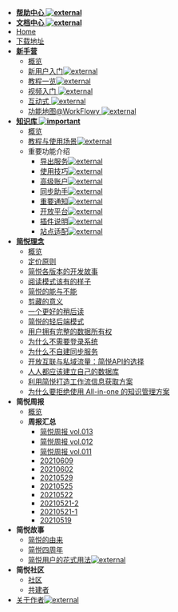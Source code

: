 * [**帮助中心 ![external](https://s2.ax1x.com/2020/02/03/1NqLQg.png)**](https://simpread.pro/help)
* [**文档中心 ![external](https://s2.ax1x.com/2020/02/03/1NqLQg.png)**](https://simpread.pro/docs)
* [Home](Home)
* [下载地址](Download)
* **[新手营](新手营)**
  * [概览](新手营)
  * [新用户入门![external](https://s2.ax1x.com/2020/02/03/1NqLQg.png)](https://zhuanlan.zhihu.com/p/382683271)
  * [教程一览![external](https://s2.ax1x.com/2020/02/03/1NqLQg.png)](https://workflowy.com/s/22/iDn82ReW7Neki2oW#/116c4d504937)
  * [视频入门 ![external](https://s2.ax1x.com/2020/02/03/1NqLQg.png)](https://www.bilibili.com/video/BV1sU4y1j7qQ)
  * [互动式 ![external](https://s2.ax1x.com/2020/02/03/1NqLQg.png)](http://ksria.com/simpread/guide/)
  * [功能地图@WorkFlowy ![external](https://s2.ax1x.com/2020/02/03/1NqLQg.png)](https://workflowy.com/s/22/iDn82ReW7Neki2oW)
* **[知识库 ![important](https://s1.ax1x.com/2020/07/25/UzKr8O.png)](分类介绍)**
  * [概览](分类介绍)
  * [教程与使用场景![external](https://s2.ax1x.com/2020/02/03/1NqLQg.png)](https://github.com/Kenshin/simpread/discussions/2085)
  * 重要功能介绍
    * [导出服务![external](https://s2.ax1x.com/2020/02/03/1NqLQg.png)](https://github.com/Kenshin/simpread/discussions/categories/服务)
    * [使用技巧![external](https://s2.ax1x.com/2020/02/03/1NqLQg.png)](https://github.com/Kenshin/simpread/discussions/categories/使用技巧)
    * [高级账户![external](https://s2.ax1x.com/2020/02/03/1NqLQg.png)](https://github.com/Kenshin/simpread/discussions/categories/高级账户)
    * [同步助手![external](https://s2.ax1x.com/2020/02/03/1NqLQg.png)](https://github.com/Kenshin/simpread/discussions/categories/同步助手)
    * [重要通知![external](https://s2.ax1x.com/2020/02/03/1NqLQg.png)](https://github.com/Kenshin/simpread/discussions/categories/重要通知)
    * [开放平台![external](https://s2.ax1x.com/2020/02/03/1NqLQg.png)](https://github.com/Kenshin/simpread/discussions/categories/Developer)
    * [插件说明![external](https://s2.ax1x.com/2020/02/03/1NqLQg.png)](https://github.com/Kenshin/simpread/discussions/categories/插件说明)
    * [站点适配![external](https://s2.ax1x.com/2020/02/03/1NqLQg.png)](https://github.com/Kenshin/simpread/discussions/categories/站点适配)
* **[简悦理念](简悦理念)**
  * [概览](简悦理念)
  * [定价原则](定价原则)
  * [简悦各版本的开发故事](简悦各版本的开发故事)
  * [阅读模式该有的样子](阅读模式该有的样子)
  * [简悦的能与不能](简悦的能与不能)
  * [剪藏的意义](剪藏的意义)
  * [一个更好的稍后读](一个更好的稍后读)
  * [简悦的轻后端模式](简悦的轻后端模式)
  * [用户拥有完整的数据所有权](用户拥有完整的数据所有权)
  * [为什么不需要登录系统](为什么不需要登录系统)
  * [为什么不自建同步服务](为什么不自建同步服务)
  * [开放互联与私域流量：简悦API的选择](开放互联与私域流量：简悦API的选择)
  * [人人都应该建立自己的数据库](人人都应该建立自己的数据库)
  * [利用简悦打造工作流信息获取方案](利用简悦打造工作流信息获取方案)
  * [为什么要拒绝使用 All-in-one 的知识管理方案](为什么要拒绝使用All-in-one的知识管理方案)
* **简悦周报**
  * [概览](简悦周报)
  * **周报汇总**
    * [简悦周报  vol.013](notice/notice-简悦周报@vol.013（20211218）)
    * [简悦周报  vol.012](notice/notice-简悦周报@vol.012（20211206）)
    * [简悦周报  vol.011](notice/notice-简悦周报@vol.011（20211125）) 
    * [20210609](notice/notice-2.2.0汇总（20210609）)
    * [20210602](notice/notice-2.2.0汇总（20210602）)
    * [20210529](notice/notice-2.2.0汇总（20210529）)
    * [20210525](notice/notice-2.2.0汇总（20210525）)
    * [20210522](notice/notice-2.2.0汇总（20210522）)
    * [20210521-2](notice/notice-2.2.0汇总（20210521-2）)
    * [20210521-1](notice/notice-2.2.0汇总（20210521-1）)
    * [20210519](notice/notice-2.2.0)
* **简悦故事**
  * [简悦的由来](简悦的由来)
  * [简悦四周年](简悦四周年)
  * [简悦用户的花式用法![external](https://s2.ax1x.com/2020/02/03/1NqLQg.png)](https://github.com/Kenshin/simpread/discussions/2085)
* **简悦社区**
  * [社区](简悦社区)
  * [共建者](社区共建者)
* [关于作者![external](https://s2.ax1x.com/2020/02/03/1NqLQg.png)](https://kenshin.wang/)
